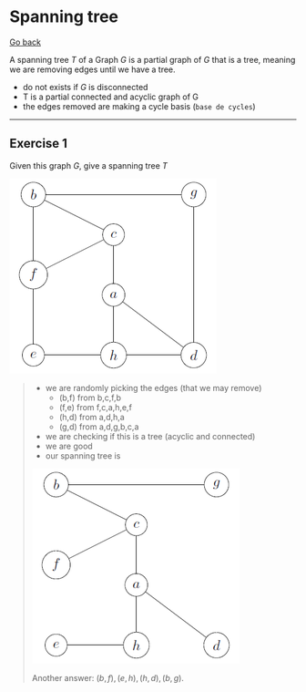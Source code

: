 # Spanning tree

[Go back](..)

A spanning tree $T$ of a Graph $G$ is a partial graph of $G$ that is a tree, meaning we are removing edges until we have a tree.

* do not exists if $G$ is disconnected
* T is a partial connected and acyclic graph of G
* the edges removed are making a cycle basis (`base de cycles`)

<hr class="sr">

## Exercise 1

Given this graph $G$, give a spanning tree $T$

![](images/st1-1.png)

<blockquote class="spoiler">

* we are randomly picking the edges (that we may remove)
  * (b,f) from b,c,f,b
  * (f,e) from f,c,a,h,e,f
  * (h,d) from a,d,h,a
  * (g,d) from a,d,g,b,c,a
* we are checking if this is a tree (acyclic and connected)
* we are good
* our spanning tree is

![](images/st1-2.png)

Another answer: $(b,f),(e,h),(h,d),(b,g)$.
</blockquote>